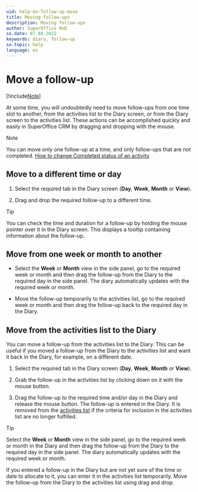 ```yaml
---
uid: help-en-follow-up-move
title: Moving follow-ups
description: Moving follow-ups
author: SuperOffice RnD
so.date: 07.04.2022
keywords: diary, follow-up
so.topic: help
language: en
---
```


# Move a follow-up

[!include[Note](includes/note-edit-followup.md)]

At some time, you will undoubtedly need to move follow-ups from one time slot to another, from the activities list to the Diary screen, or from the Diary screen to the activities list. These actions can be accomplished quickly and easily in SuperOffice CRM by dragging and dropping with the mouse.

> [!NOTE]
> You can move only one follow-up at a time, and only follow-ups that are not completed. [How to change Completed status of an activity][1].

## Move to a different time or day

1. Select the required tab in the Diary screen (**Day**, **Week**, **Month** or **View**).

2. Drag and drop the required follow-up to a different time.

> [!TIP]
> You can check the time and duration for a follow-up by holding the mouse pointer over it in the Diary screen. This displays a tooltip containing information about the follow-up.

## Move from one week or month to another

* Select the **Week** or **Month** view in the side panel, go to the required week or month and then drag the follow-up from the Diary to the required day in the side panel. The diary automatically updates with the required week or month.

* Move the follow-up temporarily to the activities list, go to the required week or month and then drag the follow-up back to the required day in the Diary.

## Move from the activities list to the Diary

You can move a follow-up from the activities list to the Diary. This can be useful if you moved a follow-up from the Diary to the activities list and want it back in the Diary, for example, on a different date.

1. Select the required tab in the Diary screen (**Day**, **Week**, **Month** or **View**).

2. Grab the follow-up in the activities list by clicking down on it with the mouse button.

3. Drag the follow-up to the required time and/or day in the Diary and release the mouse button. The follow-up is entered in the Diary. It is removed from the [activities list][2] if the criteria for inclusion in the activities list are no longer fulfilled.

> [!TIP]
> Select the **Week** or **Month** view in the side panel, go to the required week or month in the Diary and then drag the follow-up from the Diary to the required day in the side panel. The diary automatically updates with the required week or month.

If you entered a follow-up in the Diary but are not yet sure of the time or date to allocate to it, you can enter it in the activities list temporarily. Move the follow-up from the Diary to the activities list using drag and drop.

<!-- Referenced links -->
[1]: change-completed-status.md
[2]: screen/activities-tab.md

<!-- Referenced images -->
